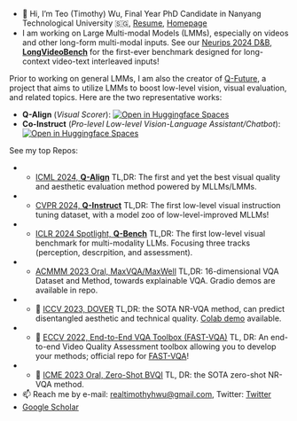 - 👋 Hi, I’m Teo (Timothy) Wu, Final Year PhD Candidate in Nanyang Technological University 🇸🇬, [Resume](https://github.com/teowu/teowu/blob/master/2024resume.pdf), [Homepage](https://teowu.github.io)
- I am working on Large Multi-modal Models (LMMs), especially on videos and other long-form multi-modal inputs. See our [Neurips 2024 D&B, **LongVideoBench**](https://github.com/longvideobench/LongVideoBench) for the first-ever benchmark designed for long-context video-text interleaved inputs!

Prior to working on general LMMs, I am also the creator of [Q-Future](https://github.com/Q-Future), a project that aims to utilize LMMs to boost low-level vision, visual evaluation, and related topics. Here are the two representative works:

- **Q-Align** (*Visual Scorer*): <a href="https://huggingface.co/spaces/teowu/OneScorer"><img src="https://huggingface.co/datasets/huggingface/badges/raw/main/open-in-hf-spaces-sm-dark.svg" alt="Open in Huggingface Spaces"></a>
- **Co-Instruct** (*Pro-level Low-level Vision-Language Assistant/Chatbot*): <a href="https://huggingface.co/spaces/teowu/Q-Instruct-v1"><img src="https://huggingface.co/datasets/huggingface/badges/raw/main/open-in-hf-spaces-sm-dark.svg" alt="Open in Huggingface Spaces"></a>

See my top Repos:

- - [ICML 2024, **Q-Align**](https://github.com/Q-Future/Q-Align) TL,DR: The first and yet the best visual quality and aesthetic evaluation method powered by MLLMs/LMMs.
- - [CVPR 2024, **Q-Instruct**](https://github.com/Q-Future/Q-Instruct) TL,DR: The first low-level visual instruction tuning dataset, with a model zoo of low-level-improved MLLMs!
- - [ICLR 2024 Spotlight, **Q-Bench**](https://github.com/Q-Future/Q-Bench) TL,DR: The first low-level visual benchmark for multi-modality LLMs. Focusing three tracks (perception, descrpition, and assessment).
- - [ACMMM 2023 Oral, MaxVQA/MaxWell](https://github.com/VQAssessment/MaxVQA) TL,DR: 16-dimensional VQA Dataset and Method, towards explainable VQA. Gradio demos are available in repo.
- - 🥇 [ICCV 2023, DOVER](https://github.com/VQAssessment/DOVER) TL,DR: the SOTA NR-VQA method, can predict disentangled aesthetic and technical quality. [Colab demo](https://colab.research.google.com/github/taskswithcode/DOVER/blob/master/TWCDOVER.ipynb) available.
- - 🧰 [ECCV 2022, End-to-End VQA Toolbox (FAST-VQA)](https://github.com/VQAssessment/FAST-VQA-and-FasterVQA) TL, DR: An end-to-end Video Quality Assessment toolbox allowing you to develop your methods; official repo for [FAST-VQA](https://www.ecva.net/papers/eccv_2022/papers_ECCV/papers/136660528.pdf)!
- - 🥇 [ICME 2023 Oral, Zero-Shot BVQI](https://github.com/VQAssessment/BVQI) TL, DR: the SOTA zero-shot NR-VQA method.
- 📫 Reach me by e-mail: realtimothyhwu@gmail.com, Twitter: [Twitter](https://twitter.com/HaoningTimothy)
- [Google Scholar](https://scholar.google.com.hk/citations?user=wth-VbMAAAAJ&hl=en-US)


<!---
teowu/teowu is a ✨ special ✨ repository because its `README.md` (this file) appears on your GitHub profile.
You can click the Preview link to take a look at your changes.
--->
